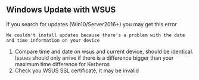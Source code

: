 ## Windows Update with WSUS
If you search for updates (Win10/Server2016+) you may get this error
```
We couldn't install updates because there's a problem with the date and time information on your device
```
1. Compare time and date on wsus and current device, should be identical. Issues should only arrive if there is a difference bigger than your maximum time difference for Kerberos
2. Check you WSUS SSL certificate, it may be invalid
